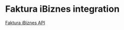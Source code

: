 # Faktura iBiznes integration

[Faktura iBiznes API](https://www.firmatec.pl/help/tresc/zawartosc/praca/ustawienia/export_zamowien_xml.htm)